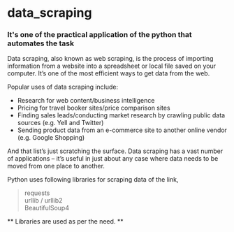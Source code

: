 # data_scraping

### It's one of the practical application of the python that automates the task
Data scraping, also known as web scraping, is the process of importing information from a website into a spreadsheet or local file saved on your computer. It’s one of the most efficient ways to get data from the web.

Popular uses of data scraping include:
  * Research for web content/business intelligence
  * Pricing for travel booker sites/price comparison sites
  * Finding sales leads/conducting market research by crawling public data sources (e.g. Yell and Twitter)
  * Sending product data from an e-commerce site to another online vendor (e.g. Google Shopping)

And that list’s just scratching the surface. Data scraping has a vast number of applications – it’s useful in just about any case where data needs to be moved from one place to another.

Python uses following libraries for scraping data of the link,
> requests <br>urllib / urllib2 <br>BeautifulSoup4

** Libraries are used as per the need. **
